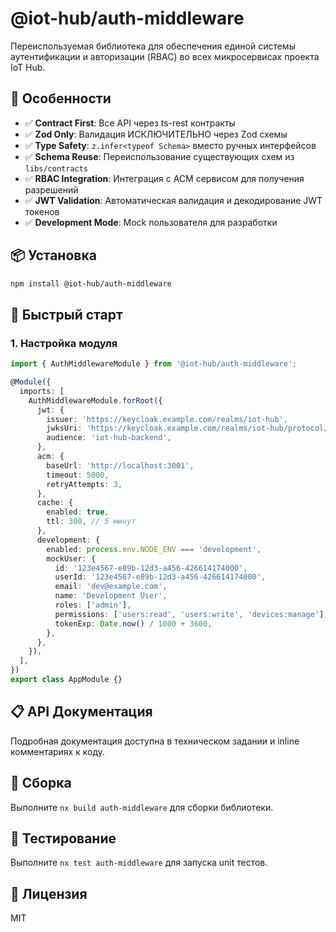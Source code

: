# @iot-hub/auth-middleware

Переиспользуемая библиотека для обеспечения единой системы аутентификации и авторизации (RBAC) во всех микросервисах проекта IoT Hub.

## 🎯 Особенности

- ✅ **Contract First**: Все API через ts-rest контракты
- ✅ **Zod Only**: Валидация ИСКЛЮЧИТЕЛЬНО через Zod схемы
- ✅ **Type Safety**: `z.infer<typeof Schema>` вместо ручных интерфейсов
- ✅ **Schema Reuse**: Переиспользование существующих схем из `libs/contracts`
- ✅ **RBAC Integration**: Интеграция с ACM сервисом для получения разрешений
- ✅ **JWT Validation**: Автоматическая валидация и декодирование JWT токенов
- ✅ **Development Mode**: Mock пользователя для разработки

## 📦 Установка

```bash
npm install @iot-hub/auth-middleware
```

## 🚀 Быстрый старт

### 1. Настройка модуля

```typescript
import { AuthMiddlewareModule } from '@iot-hub/auth-middleware';

@Module({
  imports: [
    AuthMiddlewareModule.forRoot({
      jwt: {
        issuer: 'https://keycloak.example.com/realms/iot-hub',
        jwksUri: 'https://keycloak.example.com/realms/iot-hub/protocol/openid-connect/certs',
        audience: 'iot-hub-backend',
      },
      acm: {
        baseUrl: 'http://localhost:3001',
        timeout: 5000,
        retryAttempts: 3,
      },
      cache: {
        enabled: true,
        ttl: 300, // 5 минут
      },
      development: {
        enabled: process.env.NODE_ENV === 'development',
        mockUser: {
          id: '123e4567-e89b-12d3-a456-426614174000',
          userId: '123e4567-e89b-12d3-a456-426614174000',
          email: 'dev@example.com',
          name: 'Development User',
          roles: ['admin'],
          permissions: ['users:read', 'users:write', 'devices:manage'],
          tokenExp: Date.now() / 1000 + 3600,
        },
      },
    }),
  ],
})
export class AppModule {}
```

## 📋 API Документация

Подробная документация доступна в техническом задании и inline комментариях к коду.

## 🔧 Сборка

Выполните `nx build auth-middleware` для сборки библиотеки.

## 🧪 Тестирование

Выполните `nx test auth-middleware` для запуска unit тестов.

## 📄 Лицензия

MIT
